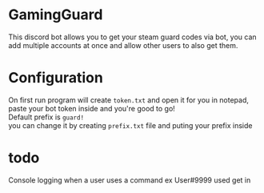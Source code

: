 # GamingGuard
This discord bot allows you to get your steam guard codes via bot, you can add multiple accounts at once and allow other users to also get them.

# Configuration
On first run program will create `token.txt` and open it for you in notepad, paste your bot token inside and you're good to go! <br>
Default prefix is `guard!`<br>
you can change it by creating `prefix.txt` file and puting your prefix inside<br>

# todo
Console logging when a user uses a command ex User#9999 used get in <servername>
